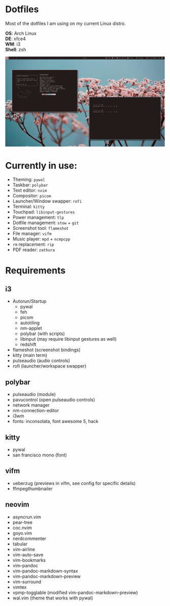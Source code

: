 # Dotfiles
Most of the dotfiles I am using on my current Linux distro.

**OS**: Arch Linux\
**DE**: xfce4\
**WM**: i3\
**Shell**: zsh

![neofetch & cava](rice.png?raw=true "Title")

# Currently in use:
- Theming: `pywal`
- Taskbar: `polybar`
- Text editor: `nvim` 
- Compositor: `picom`
- Launcher/Window swapper: `rofi`
- Terminal: `kitty`
- Touchpad: `libinput-gestures`
- Power management: `tlp`
- Dotfile management: `stow` + `git`
- Screenshot tool: `flameshot`
- File manager: `vifm`
- Music player: `mpd` + `ncmpcpp`
- `rm` replacement: `rip`
- PDF reader: `zathura`

# Requirements

## i3
- Autorun/Startup
    - pywal
    - feh
    - picom
    - autotiling
    - nm-applet
    - polybar (with scripts)
    - libinput (may require libinput gestures as well)
    - redshift
- flameshot (screenshot bindings)
- kitty (main term)
- pulseaudio (audio controls)
- rofi (launcher/workspace swapper)

## polybar 
- pulseaudio (module)
- pavucontrol (open pulseaudio controls)
- network manager
- nm-connection-editor 
- i3wm
- fonts: inconsolata, font awesome 5, hack

## kitty
- pywal
- san francisco mono (font)

## vifm
- ueberzug (previews in vifm, see config for specific details)
- ffmpegthumbnailer

## neovim
- asyncrun.vim
- pear-tree
- coc.nvim
- goyo.vim
- nerdcommenter
- tabular
- vim-airline
- vim-auto-save
- vim-bookmarks
- vim-pandoc
- vim-pandoc-markdown-syntax
- vim-pandoc-markdown-preview
- vim-surround
- vimtex
- vpmp-togglable (modified vim-pandoc-markdown-preview)
- wal.vim (theme that works with pywal)
